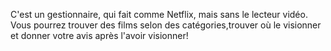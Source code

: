 C'est un gestionnaire, qui fait comme Netflix, mais sans le lecteur vidéo.
Vous pourrez trouver des films selon des catégories,trouver où le visionner et donner votre avis après l'avoir visionner!
